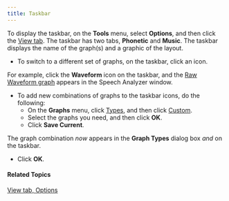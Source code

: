```yaml
---
title: Taskbar
---
```


To display the taskbar, on the **Tools** menu, select **Options**, and then click the [View tab](view-tab). The taskbar has two tabs, **Phonetic** and **Music**. The taskbar displays the name of the graph(s) and a graphic of the layout.

- To switch to a different set of graphs, on the taskbar, click an icon.

For example, click the **Waveform** icon on the taskbar, and the [Raw Waveform graph](../../graphs/types/raw-waveform) appears in the Speech Analyzer window.

- To add new combinations of graphs to the taskbar icons, do the following:
  - On the **Graphs** menu, click [Types](../../graphs/types/overview), and then click [Custom](../../graphs/types/custom).
  - Select the graphs you need, and then click **OK**.
  - Click **Save Current**.

The graph combination *now* appears in the **Graph Types** dialog box *and* on the taskbar.

- Click **OK**.

#### **Related Topics**
[View tab, Options](view-tab)
